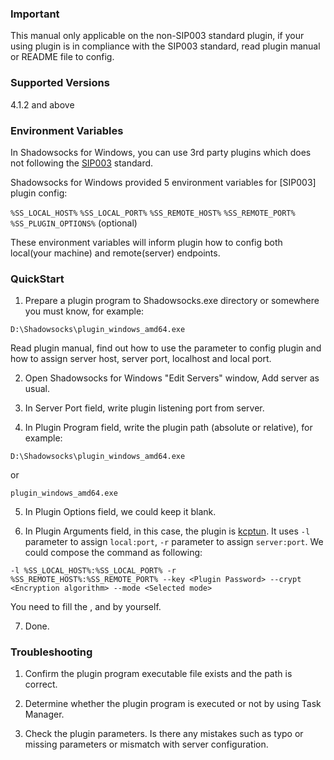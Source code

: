 ### Important
This manual only applicable on the non-SIP003 standard plugin, if your using plugin is in compliance with the SIP003 standard, read plugin manual or README file to config.

### Supported Versions
4.1.2 and above

### Environment Variables

In Shadowsocks for Windows, you can use 3rd party plugins which does not following the [SIP003](https://github.com/shadowsocks/shadowsocks-org/wiki/Plugin) standard.

Shadowsocks for Windows provided 5 environment variables for [SIP003] plugin config:

`%SS_LOCAL_HOST%`
`%SS_LOCAL_PORT%`
`%SS_REMOTE_HOST%`
`%SS_REMOTE_PORT%`
`%SS_PLUGIN_OPTIONS%` (optional)

These environment variables will inform plugin how to config both local(your machine) and remote(server) endpoints.

### QuickStart
1. Prepare a plugin program to Shadowsocks.exe directory or somewhere you must know, for example: 
```
D:\Shadowsocks\plugin_windows_amd64.exe
```

Read plugin manual, find out how to use the parameter to config plugin and how to assign server host, server port, localhost and local port.

2. Open Shadowsocks for Windows "Edit Servers" window, Add server as usual.

3. In Server Port field, write plugin listening port from server.

4. In Plugin Program field, write the plugin path (absolute or relative), for example: 
```
D:\Shadowsocks\plugin_windows_amd64.exe
```
or
```
plugin_windows_amd64.exe
```

5. In Plugin Options field, we could keep it blank.

6. In Plugin Arguments field, in this case, the plugin is [kcptun](https://github.com/xtaci/kcptun). It uses `-l` parameter to assign `local:port`, `-r` parameter to assign `server:port`. We could compose the command as following:
```
-l %SS_LOCAL_HOST%:%SS_LOCAL_PORT% -r %SS_REMOTE_HOST%:%SS_REMOTE_PORT% --key <Plugin Password> --crypt <Encryption algorithm> --mode <Selected mode>
```
You need to fill the <Plugin Password>, <Encryption algorithm> and <Selected mode> by yourself.

7. Done.

### Troubleshooting
1. Confirm the plugin program executable file exists and the path is correct.

2. Determine whether the plugin program is executed or not by using Task Manager.

3. Check the plugin parameters. Is there any mistakes such as typo or missing parameters or mismatch with server configuration.
